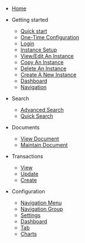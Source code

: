 - [Home](/)

- Getting started

  - [Quick start](/quickstart/)
   - [One-Time Configuration](/quickstart/?id=one-time-configuration)
   - [Login](/quickstart/?id=login)
   - [Instance Setup](/quickstart/?id=instance-setup)
   - [View/Edit An Instance](/quickstart/?id=viewedit-an-instance)
   - [Copy An Instance](/quickstart/?id=copy-an-instance)
   - [Delete An Instance](/quickstart/?id=delete-an-instance)
   - [Create A New Instance](/quickstart/?id=create-a-new-instance)
  - [Dashboard](/dashboard/)
  - [Navigation](/navigation/)

- Search
  - [Advanced Search](/search/)
  - [Quick Search](/search/?id=quick-search)
  
- Documents
  - [View Document](/document/?id=view-document)
  - [Maintain Document](/document/?id=maintain-document)

- Transactions
  - [View](configuration.md)
  - [Update](themes.md)
  - [Create](configuration.md)

- Configuration
  - [Navigation Menu](deploy.md)
   - [Navigation Group](helpers.md)
  - [Settings](helpers.md)  
  - [Dashboard](helpers.md)  
   - [Tab](helpers.md)
  - [Charts](deploy.md)
